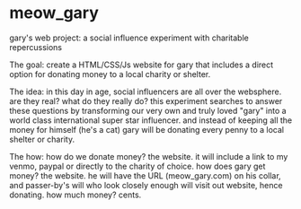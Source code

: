 # meow_gary
gary's web project: a social influence experiment with charitable repercussions

The goal:
create a HTML/CSS/Js website for gary that includes a direct option for donating money to a local charity or shelter.

The idea:
in this day in age, social influencers are all over the websphere. are they real? what do they really do?
this experiment searches to answer these questions by transforming our very own and truly loved "gary" into a world class international super star influencer. and instead of keeping all the money for himself (he's a cat) gary will be donating every penny to a local shelter or charity. 

The how:
how do we donate money? the website. it will include a link to my venmo, paypal or directly to the charity of choice.
how does gary get money? the website. he will have the URL (meow_gary.com) on his collar, and passer-by's will who look closely enough will visit out website, hence donating. 
how much money? cents. 

